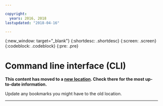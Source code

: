 ```yaml
---

copyright:
  years: 2016, 2018
lastupdated: "2018-04-16"

---
```

{:new_window: target="_blank"}
{:shortdesc: .shortdesc}
{:screen: .screen}
{:codeblock: .codeblock}
{:pre: .pre}

# Command line interface (CLI)

**This content has moved to a [new location](https://dataplatform.ibm.com/docs/content/analyze-data/ml_dlaas_environment.html). Check there for the most up-to-date information.** 

Update any bookmarks you might have to the old location.


_____________
